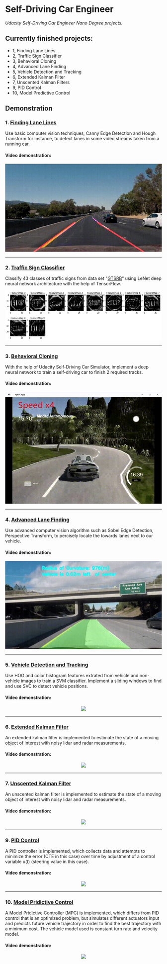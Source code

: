 # **Self-Driving Car Engineer**
*Udacity Self-Driving Car Engineer Nano Degree projects.*

## Currently finished projects:
- 1, Finding Lane Lines
- 2, Traffic Sign Classifier
- 3, Behavioral Cloning
- 4, Advanced Lane Finding
- 5, Vehicle Detection and Tracking
- 6, Extended Kalman Filter
- 7, Unscented Kalman Filters
- 9, PID Control
- 10, Model Predictive Control

## Demonstration


### 1. [Finding Lane Lines](https://github.com/joeyzhong90595/Self-Driving-Car-Engineer-Projects/tree/master/P1-Finding-Lane-Lines)
Use basic computer vision techniques, Canny Edge Detection and Hough Transform for instance, to detect lanes in some video streams taken from a running car.

#### Video demonstration:
<p align="center">
  	<a href="https://www.youtube.com/watch?v=6csFn21axXY">
  		<img src="./demonstration/P1.gif"/>
	</a>
</p>


---
### 2. [Traffic Sign Classifier](https://github.com/joeyzhong90595/Self-Driving-Car-Engineer-Projects/tree/master/P2-Traffic-Sign-Classifier)
Classify 43 classes of traffic signs from data set "[GTSRB](http://benchmark.ini.rub.de/)" using LeNet deep neural network architecture with the help of TensorFlow.

<p align="center">
  	<img src="./demonstration/P2.png"/>
</p>


---
### 3. [Behavioral Cloning](https://github.com/joeyzhong90595/Self-Driving-Car-Engineer-Projects/tree/master/P3-Behavioral-Cloning)
With the help of Udacity Self-Driving Car Simulator, implement a deep neural network to train a self-driving car to finish 2 required tracks.

#### Video demonstration:
<p align="center">
  	<a href="https://www.youtube.com/watch?v=8Yym71D-72U">
  		<img src="./demonstration/P3.gif"/>
	</a>
</p>


---
### 4. [Advanced Lane Finding](https://github.com/joeyzhong90595/Self-Driving-Car-Engineer-Projects/tree/master/P4-Advanced-Lane-Finding)
Use advanced computer vision algorithm such as Sobel Edge Detection, Perspective Transform, to percisely locate the towards lanes next to our vehicle.

#### Video demonstration:
<p align="center">
  	<a href="https://www.youtube.com/watch?v=u_qY0bvhmsg">
  		<img src="./demonstration/P4.gif"/>
	</a>
</p>


---
### 5. [Vehicle Detection and Tracking](https://github.com/joeyzhong90595/Self-Driving-Car-Engineer-Projects/tree/master/P5-Vehicle-Detection-And-Tracking)
Use HOG and color histogram features extrated from vehicle and non-vehicle images to train a SVM classifier. Implement a sliding windows to find and use SVC to detect vehicle positions.

#### Video demonstration:
<p align="center">
  	<a href="https://www.youtube.com/watch?v=ci_8yStnfUk">
  		<img src="https://raw.githubusercontent.com/joeyzhong90595/Self-Driving-Car-Engineer-Projects/master/demonstration/p5.gif"/>
	</a>
</p>


---
### 6. [Extended Kalman Filter](https://github.com/joeyzhong90595/Self-Driving-Car-Engineer-Projects/tree/master/P6-Extended-Kalman-Filter)
An extended kalman filter is implemented to estimate the state of a moving object of interest with noisy lidar and radar measurements.

#### Video demonstration:
<p align="center">
  	<a href="https://youtu.be/iN-Bf5Ay5Bc">
  		<img src="https://raw.githubusercontent.com/joeyzhong90595/Self-Driving-Car-Engineer-Projects/master/demonstration/p6.gif"/>
	</a>
</p>


---
### 7. [Unscented Kalman Filter](https://github.com/joeyzhong90595/Self-Driving-Car-Engineer-Projects/tree/master/P7-Unscented-Kalman-Filter)
An unscented kalman filter is implemented to estimate the state of a moving object of interest with noisy lidar and radar measurements.

#### Video demonstration:
<p align="center">
  	<a href="https://youtu.be/iN-Bf5Ay5Bc">
  		<img src="https://raw.githubusercontent.com/joeyzhong90595/Self-Driving-Car-Engineer-Projects/master/demonstration/p7.gif"/>
	</a>
</p>


---
### 9. [PID Control](https://github.com/joeyzhong90595/Self-Driving-Car-Engineer-Projects/tree/master/P9-PID-Control)
A PID controller is implemented, which collects data and attempts to minimize the error (CTE in this case) over time by adjustment of a control variable u(t) (steering value in this case).

#### Video demonstration:
<p align="center">
  	<a href="https://youtu.be/-OvcFFYefM8">
  		<img src="https://raw.githubusercontent.com/joeyzhong90595/Self-Driving-Car-Engineer-Projects/master/demonstration/p9.gif"/>
	</a>
</p>


---
### 10. [Model Pridictive Control](https://github.com/joeyzhong90595/Self-Driving-Car-Engineer-Projects/tree/master/P10-MPC)
A Model Pridictive Controller (MPC) is implemented, which differs from PID control that is an optimized problem, but simulates different actuators input and predicts future vehicle trajectory in order to find the best trajectory with a minimum cost. The vehicle model used is constant turn rate and velocity model.

#### Video demonstration:
<p align="center">
  	<a href="https://youtu.be/8qw0ykeOhuI">
  		<img src="https://raw.githubusercontent.com/joeyzhong90595/Self-Driving-Car-Engineer-Projects/master/demonstration/p10.gif"/>
	</a>
</p>
